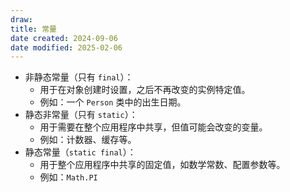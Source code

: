 ```yaml
---
draw:
title: 常量
date created: 2024-09-06
date modified: 2025-02-06
---
```


- 非静态常量（只有 `final`）：
    - 用于在对象创建时设置，之后不再改变的实例特定值。
    - 例如：一个 `Person` 类中的出生日期。
- 静态非常量（只有 `static`）：
    - 用于需要在整个应用程序中共享，但值可能会改变的变量。
    - 例如：计数器、缓存等。
- 静态常量（`static final`）：
    - 用于整个应用程序中共享的固定值，如数学常数、配置参数等。
    - 例如：`Math.PI`
